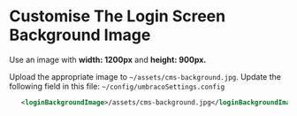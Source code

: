 # Customise The Login Screen Background Image

Use an image with **width: 1200px** and **height: 900px.**

Upload the appropriate image to `~/assets/cms-background.jpg`.
Update the following field in this file: `~/config/umbracoSettings.config`

~~~xml
   <loginBackgroundImage>/assets/cms-background.jpg</loginBackgroundImage>
~~~ 
